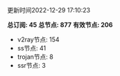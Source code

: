 更新时间2022-12-29 17:10:23

**总订阅: 45**
**总节点: 877**
**有效节点: 206**
- v2ray节点: 154
- ss节点: 41
- trojan节点: 8
- ssr节点: 3
